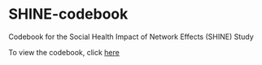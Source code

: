 # SHINE-codebook
Codebook for the Social Health Impact of Network Effects (SHINE) Study

To view the codebook, click [here](https://cnlab.github.io/SHINE-codebook/codebook)
